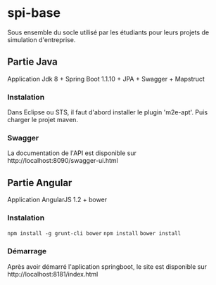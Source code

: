 ﻿# spi-base
Sous ensemble du socle utilisé par les étudiants pour leurs projets de simulation d'entreprise.

## Partie Java
Application Jdk 8 + Spring Boot 1.1.10 + JPA + Swagger + Mapstruct

### Instalation
Dans Eclipse ou STS, il faut d'abord installer le plugin 'm2e-apt'.
Puis charger le projet maven.

### Swagger
La documentation de l'API est disponible sur http://localhost:8090/swagger-ui.html

## Partie Angular
Application AngularJS 1.2 + bower

### Instalation
`npm install -g grunt-cli bower`
`npm install`
`bower install`

### Démarrage
Après avoir démarré l'aplication springboot, le site est disponible sur http://localhost:8181/index.html
